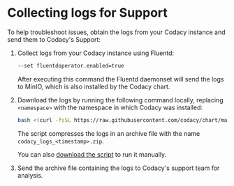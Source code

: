 # Collecting logs for Support

To help troubleshoot issues, obtain the logs from your Codacy instance and send them to Codacy's Support:

1.  Collect logs from your Codacy instance using Fluentd:

    ```bash
    --set fluentdoperator.enabled=true
    ```

    After executing this command the Fluentd daemonset will send the logs to MinIO, which is also installed by the Codacy chart.

2.  Download the logs by running the following command locally, replacing `<namespace>` with the namespace in which Codacy was installed:

    ```bash
    bash <(curl -fsSL https://raw.githubusercontent.com/codacy/chart/master/docs/extra/extract-codacy-logs.sh) -n <namespace>
    ```

    The script compresses the logs in an archive file with the name `codacy_logs_<timestamp>.zip`.
    
    You can also [download the script](extract-codacy-logs.sh) to run it manually.

3.  Send the archive file containing the logs to Codacy's support team for analysis.
